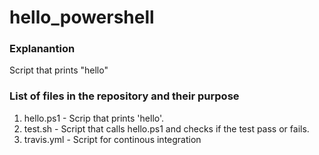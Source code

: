 # hello_powershell

### Explanantion
Script that prints "hello"

### List of files in the repository and their purpose
1. hello.ps1 - Scrip that prints 'hello'.
2. test.sh - Script that calls hello.ps1 and checks if the test pass or fails. 
3. travis.yml - Script for continous integration
